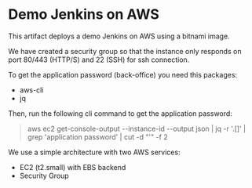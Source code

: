 # Demo Jenkins  on AWS

This artifact deploys a demo Jenkins on AWS using a bitnami image.

We have created a security group so that the instance only responds on port 80/443 (HTTP/S) and 22 (SSH) for ssh connection.

To get the application password (back-office) you need this packages: 
 - aws-cli
 - jq

Then, run the following cli command to get the application password: 
>  aws ec2 get-console-output  --instance-id <instanceId>  --output json | jq -r '.[]' | grep 'application password'  | cut -d "'" -f 2

We use a simple architecture with two AWS services:
 - EC2 (t2.small) with EBS backend
 - Security Group